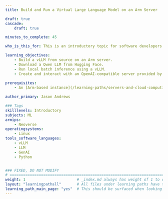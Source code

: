 ```yaml
---
title: Build and Run a Virtual Large Language Model on an Arm Server

draft: true
cascade:
    draft: true

minutes_to_complete: 45

who_is_this_for: This is an introductory topic for software developers and AI engineers interested in learning how to use a vLLM (Virtual Large Language Model) on Arm servers.

learning_objectives:
    - Build a vLLM from source on an Arm server.
    - Download a Qwen LLM from Hugging Face.
    - Run local batch inference using a vLLM.
    - Create and interact with an OpenAI-compatible server provided by a vLLM on your Arm server.
    
prerequisites:
    - An [Arm-based instance](/learning-paths/servers-and-cloud-computing/csp/) from a cloud service provider, or a local Arm Linux computer with at least 8 CPUs and 16 GB RAM.

author_primary: Jason Andrews

### Tags
skilllevels: Introductory
subjects: ML
armips:
    - Neoverse
operatingsystems:
    - Linux
tools_software_languages:
    - vLLM
    - LLM
    - GenAI
    - Python


### FIXED, DO NOT MODIFY
# ================================================================================
weight: 1                       # _index.md always has weight of 1 to order correctly
layout: "learningpathall"       # All files under learning paths have this same wrapper
learning_path_main_page: "yes"  # This should be surfaced when looking for related content. Only set for _index.md of learning path content.
---
```

